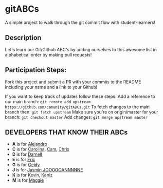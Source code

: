 # gitABCs
A simple project to walk through the git commit flow with student-learners!

## Description
Let's learn our Git/Github ABC's by adding ourselves to this awesome list in alphabetical order by making pull requests!

## Participation Steps: 
Fork this project and submit a PR with your commits to the README including your name and a link to your Github! 

If you want to keep track of updates follow these steps:
Add a reference to our main branch: `git remote add upstream https://github.com/camunity/gitABCs.git`
To fetch changes to the main branch then: `git fetch upstream` 
Make sure you're on origin/master for your branch: `git checkout master`
Add changes: `git merge upstream master` 

## DEVELOPERS THAT KNOW THEIR ABCs
* **A** is for [Alejandro](https://github.com/alejo4373)
* **C** is for [Carolina](https://github.com/crestrepo12), [Cam](https://github.com/camunity), [Chris](https://github.com/CodingWithCDJE)
* **D** is for [Darnell](https://github.com/Darnell10) 
* **E** is for [Eric](https://github.com/husheric)
* **G** is for [Geidy](https://github.com/Geidy)
* **J** is for [Jasmin](https://github.com/jasmincher),[JOOOOOANNNNNE](https://media.giphy.com/media/n9dkax2Z0eCTC/giphy.gif) 
* **K** is for [Kevin](https://github.com/kevina101), [Kaniz](https://github.com/knzknz)
* **M** is for [Maggie](https://github.com/margarethchan)




